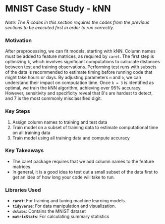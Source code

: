 # MNIST Case Study - kNN
_Note: The R codes in this section requires the codes from the previous sections to be executed first in order to run correctly._

### Motivation

After preprocessing, we can fit models, starting with kNN. Column names must be added to feature matrices, as required by `caret`. The first step is optimizing `k`, which involves significant computations to calculate distances between test and training observations. Performing test runs with subsets of the data is recommended to estimate timing before running code that might take hours or days. By adjusting parameters `n` and `b`, we can understand their impact on computation time. Once `k = 3` is identified as optimal, we train the kNN algorithm, achieving over 95% accuracy. However, sensitivity and specificity reveal that 8's are hardest to detect, and 7 is the most commonly misclassified digit.

### Key Steps

1. Assign column names to training and test data
2. Train model on a subset of training data to estimate computational time on all training data
3. Train model using all training data and compute accuracy

### Key Takeaways

- The caret package requires that we add column names to the feature matrices.
- In general, it is a good idea to test out a small subset of the data first to get an idea of how long your code will take to run.

### Libraries Used

- **`caret`**: For training and tuning machine learning models.
- **`tidyverse`**: For data manipulation and visualization.
- **`dslabs`**: Contains the MNIST dataset
- **`matrixStats`**: For calculating summary statistics
